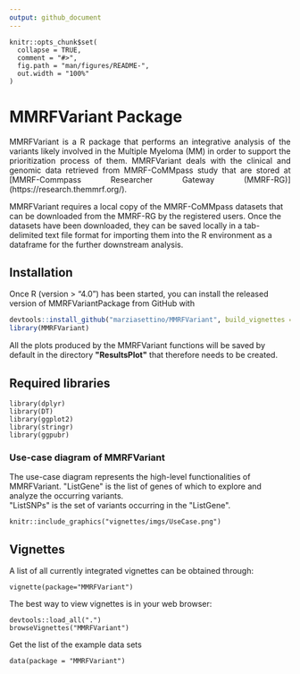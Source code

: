 ```yaml
---
output: github_document
---
```


<!-- README.md is generated from README.Rmd. Please edit that file -->

```{r, include = FALSE}
knitr::opts_chunk$set(
  collapse = TRUE,
  comment = "#>",
  fig.path = "man/figures/README-",
  out.width = "100%"
)
```


# MMRFVariant Package

<!-- badges: start -->
<!-- badges: end -->

<p align="justify">
MMRFVariant is a R package that performs an integrative analysis of the variants likely involved in the Multiple Myeloma (MM) in order to support the prioritization process of them. MMRFVariant deals with the clinical and genomic data retrieved from MMRF-CoMMpass study that are stored at [MMRF-Commpass Researcher Gateway (MMRF-RG)](https://research.themmrf.org/). <br>

MMRFVariant requires a local copy of the MMRF-CoMMpass datasets that can be downloaded from the MMRF-RG by the registered users. Once the datasets have been downloaded, they can be saved locally in a tab-delimited text file format for importing them into the R environment as a dataframe for the further downstream analysis.

</p>



## Installation

Once R (version > “4.0”) has been started, you can install the released version of MMRFVariantPackage from GitHub with

``` r
devtools::install_github("marziasettino/MMRFVariant", build_vignettes = TRUE)
library(MMRFVariant)
```

All the plots produced by the MMRFVariant functions will be saved by default in the directory **"ResultsPlot"** that therefore needs to be created.



## Required libraries


```{r eval=FALSE, message=FALSE, warning=FALSE}
library(dplyr)
library(DT)
library(ggplot2)
library(stringr)
library(ggpubr)
```

### Use-case diagram of MMRFVariant

<div class="panel panel-info">
<div class="panel-heading">
The use-case diagram represents the high-level functionalities of MMRFVariant. "ListGene" is the list of genes of which to explore and analyze the occurring variants. <br>
"ListSNPs" is the set of variants occurring in the "ListGene".



</div>
<div class="panel-body">
</div>
</div>




```{r figurename5, echo=FALSE, fig.cap="Use-case diagram that represents the high-level functionalities of MMRFVariant", out.width = '90%'}
knitr::include_graphics("vignettes/imgs/UseCase.png")
```












## Vignettes
A list of all currently integrated vignettes can be obtained through:




```{r eval=FALSE, message=FALSE, warning=FALSE}
vignette(package="MMRFVariant")
```
The best way to view vignettes is in your web browser:


```{r eval=FALSE, message=FALSE, warning=FALSE}
devtools::load_all(".")
browseVignettes("MMRFVariant")
```

Get the list of the example data sets

```{r eval=FALSE, message=FALSE, warning=FALSE}
data(package = "MMRFVariant")
```


